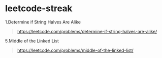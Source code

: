 # leetcode-streak

1.Determine if String Halves Are Alike
>https://leetcode.com/problems/determine-if-string-halves-are-alike/


5.Middle of the Linked List
>https://leetcode.com/problems/middle-of-the-linked-list/

